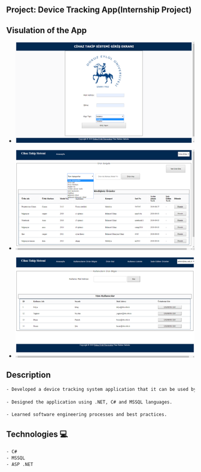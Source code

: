  

## Project: Device Tracking App(Internship Project)


## Visulation of the App


- ![image](./device-tracking.png)

- ![image](./device-tracking2.png)

- ![image](./device-tracking3.png)


## Description
```bash
- Developed a device tracking system application that it can be used by the University employees.

- Designed the application using .NET, C# and MSSQL languages.

- Learned software engineering processes and best practices.
```


## Technologies 💻
```bash
- C#
- MSSQL
- ASP .NET
```

